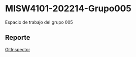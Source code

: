 # MISW4101-202214-Grupo005
Espacio de trabajo del grupo 005
 
## Reporte
[GitInspector](https://misw-4101-practicas.github.io/MISW4101-202214-Grupo005/reports)
